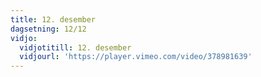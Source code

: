 ```yaml
---
title: 12. desember
dagsetning: 12/12
vidjo:
  vidjotitill: 12. desember
  vidjourl: 'https://player.vimeo.com/video/378981639'
---
```


